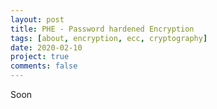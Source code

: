 ```yaml
---
layout: post
title: PHE - Password hardened Encryption
tags: [about, encryption, ecc, cryptography]
date: 2020-02-10
project: true
comments: false
---
```

    
Soon
